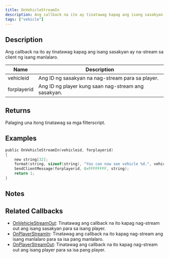 ```yaml
---
title: OnVehicleStreamIn
description: Ang callback na ito ay tinatawag kapag ang isang sasakyan ay na-stream sa client ng isang manlalaro.
tags: ["vehicle"]
---
```


## Description

Ang callback na ito ay tinatawag kapag ang isang sasakyan ay na-stream sa client ng isang manlalaro.

| Name        | Description                                            |
| ----------- | ------------------------------------------------------ |
| vehicleid   | Ang ID ng sasakyan na nag-stream para sa player.       |
| forplayerid | Ang ID ng player kung saan nag-stream ang sasakyan.    |

## Returns

Palaging una itong tinatawag sa mga filterscript.

## Examples

```c
public OnVehicleStreamIn(vehicleid, forplayerid)
{
    new string[32];
    format(string, sizeof(string), "You can now see vehicle %d.", vehicleid);
    SendClientMessage(forplayerid, 0xFFFFFFFF, string);
    return 1;
}
```

## Notes

<TipNPCCallbacks />

## Related Callbacks
- [OnVehicleStreamOut](OnVehicleStreamOut): Tinatawag ang callback na ito kapag nag-stream out ang isang sasakyan para sa isang player.
- [OnPlayerStreamIn](OnPlayerStreamIn): Tinatawag ang callback na ito kapag nag-stream ang isang manlalaro para sa isa pang manlalaro.
- [OnPlayerStreamOut](OnPlayerStreamOut): Tinatawag ang callback na ito kapag nag-stream out ang isang player para sa isa pang player.